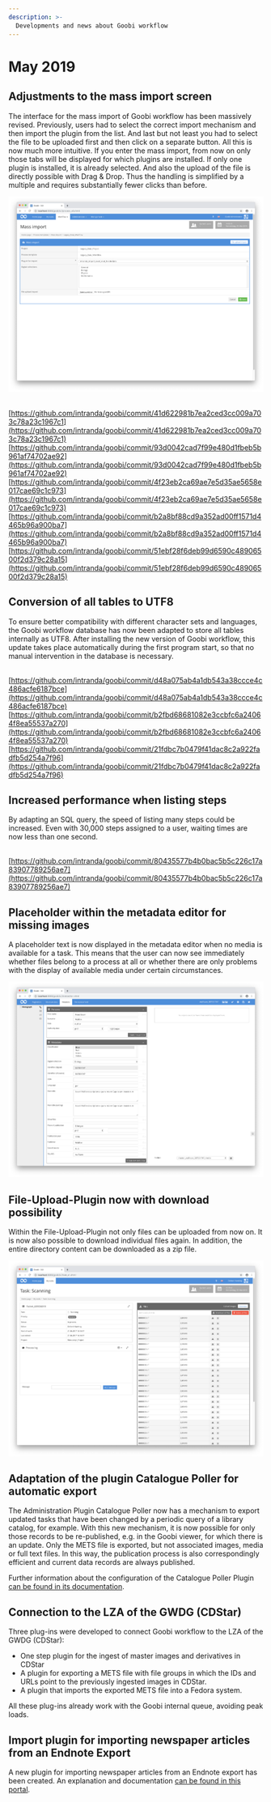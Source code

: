 ```yaml
---
description: >-
  Developments and news about Goobi workflow
---
```


# May 2019

## Adjustments to the mass import screen

The interface for the mass import of Goobi workflow has been massively revised. Previously, users had to select the correct import mechanism and then import the plugin from the list. And last but not least you had to select the file to be uploaded first and then click on a separate button. All this is now much more intuitive. If you enter the mass import, from now on only those tabs will be displayed for which plugins are installed. If only one plugin is installed, it is already selected. And also the upload of the file is directly possible with Drag & Drop. Thus the handling is simplified by a multiple and requires substantially fewer clicks than before.

![Revised dialogue for mass imports](1905_massimport1.png)

​[https://github.com/intranda/goobi/commit/41d622981b7ea2ced3cc009a703c78a23c1967c1](https://github.com/intranda/goobi/commit/41d622981b7ea2ced3cc009a703c78a23c1967c1) [https://github.com/intranda/goobi/commit/93d0042cad7f99e480d1fbeb5b961af74702ae92](https://github.com/intranda/goobi/commit/93d0042cad7f99e480d1fbeb5b961af74702ae92) [https://github.com/intranda/goobi/commit/4f23eb2ca69ae7e5d35ae5658e017cae69c1c973](https://github.com/intranda/goobi/commit/4f23eb2ca69ae7e5d35ae5658e017cae69c1c973) [https://github.com/intranda/goobi/commit/b2a8bf88cd9a352ad00ff1571d4465b96a900ba7](https://github.com/intranda/goobi/commit/b2a8bf88cd9a352ad00ff1571d4465b96a900ba7) [https://github.com/intranda/goobi/commit/51ebf28f6deb99d6590c48906500f2d379c28a15](https://github.com/intranda/goobi/commit/51ebf28f6deb99d6590c48906500f2d379c28a15)​‌

## Conversion of all tables to UTF8

To ensure better compatibility with different character sets and languages, the Goobi workflow database has now been adapted to store all tables internally as UTF8. After installing the new version of Goobi workflow, this update takes place automatically during the first program start, so that no manual intervention in the database is necessary.

​[https://github.com/intranda/goobi/commit/d48a075ab4a1db543a38ccce4c486acfe6187bce](https://github.com/intranda/goobi/commit/d48a075ab4a1db543a38ccce4c486acfe6187bce) [https://github.com/intranda/goobi/commit/b2fbd68681082e3ccbfc6a24064f8ea55537a270](https://github.com/intranda/goobi/commit/b2fbd68681082e3ccbfc6a24064f8ea55537a270) [https://github.com/intranda/goobi/commit/21fdbc7b0479f41dac8c2a922fadfb5d254a7f96](https://github.com/intranda/goobi/commit/21fdbc7b0479f41dac8c2a922fadfb5d254a7f96)​‌

## Increased performance when listing steps

By adapting an SQL query, the speed of listing many steps could be increased. Even with 30,000 steps assigned to a user, waiting times are now less than one second.

​[https://github.com/intranda/goobi/commit/80435577b4b0bac5b5c226c17a83907789256ae7](https://github.com/intranda/goobi/commit/80435577b4b0bac5b5c226c17a83907789256ae7)​‌

## Placeholder within the metadata editor for missing images

A placeholder text is now displayed in the metadata editor when no media is available for a task. This means that the user can now see immediately whether files belong to a process at all or whether there are only problems with the display of available media under certain circumstances.

![Display of a placeholder for missing images](1905_metsNoImage.png)

## File-Upload-Plugin now with download possibility

Within the File-Upload-Plugin not only files can be uploaded from now on. It is now also possible to download individual files again. In addition, the entire directory content can be downloaded as a zip file.

![Download single or all files from the File-Upload-Plugin](1905_fileUpDownload.png)

## Adaptation of the plugin Catalogue Poller for automatic export

The Administration Plugin Catalogue Poller now has a mechanism to export updated tasks that have been changed by a periodic query of a library catalog, for example. With this new mechanism, it is now possible for only those records to be re-published, e.g. in the Goobi viewer, for which there is an update. Only the METS file is exported, but not associated images, media or full text files. In this way, the publication process is also correspondingly efficient and current data records are always published.

Further information about the configuration of the Catalogue Poller Plugin [can be found in its documentation](https://docs.intranda.com/goobi-workflow-plugins-de/administration-plugins/catalogue-poller).

## Connection to the LZA of the GWDG (CDStar)

Three plug-ins were developed to connect Goobi workflow to the LZA of the GWDG (CDStar):

* One step plugin for the ingest of master images and derivatives in CDStar
* A plugin for exporting a METS file with file groups in which the IDs and URLs point to the previously ingested images in CDStar.
* A plugin that imports the exported METS file into a Fedora system.

All these plug-ins already work with the Goobi internal queue, avoiding peak loads.

## Import plugin for importing newspaper articles from an Endnote Export

A new plugin for importing newspaper articles from an Endnote export has been created. An explanation and documentation [can be found in this portal](https://docs.intranda.com/goobi-workflow-plugins-de/import-plugins/import-fuer-zeitschriftenartikel-aus-einem-endnote-export).